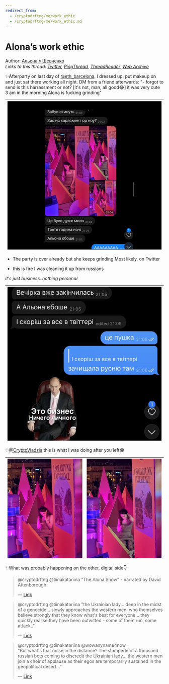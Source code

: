 ```yaml
---
redirect_from:
  - /cryptodrftng/me/work_ethic
  - /cryptodrftng/me/work_ethic.md
---
```

# Alona’s work ethic

Author: [Альона ꑭ Шевченко](https://twitter.com/cryptodrftng)  
*Links to this thread: [Twitter](https://twitter.com/cryptodrftng/status/1548989043349807105), [PingThread](https://pingthread.com/thread/1548989043349807105), [ThreadReader](https://threadreaderapp.com/thread/1548989043349807105.html), [Web Archive](https://web.archive.org/web/*/https://twitter.com/cryptodrftng/status/1548989043349807105)*

✨Afterparty on last day of [@eth_barcelona](https://twitter.com/eth_barcelona). I dressed up, put makeup on and just sat there working all night.
DM from a friend afterwards: 
"- forgot to send
is this harrassment or not? [it's not, man, all good😂]
it was very cute
3 am in the morning
Alona is fucking grinding"

| [![](/media/1549061711092715523/3_1548989034646704130.jpg)](/media/1549061711092715523/3_1548989034646704130.jpg) |
| :-: |

-  The party is over already but she keeps grinding
Most likely, on Twitter

- this is fire
I was cleaning it up from russians

*it's just business. nothing personal*

| [![](/media/1549061711092715523/3_1549007152534228994.jpg)](/media/1549061711092715523/3_1549007152534228994.jpg) |
| :-: |

✨[@CryptoVladzia](https://twitter.com/CryptoVladzia) this is what I was doing after you left😂

| [![](/media/1549061711092715523/3_1549007813401366530.jpg)](/media/1549061711092715523/3_1549007813401366530.jpg) | [![](/media/1549061711092715523/3_1549007813468364803.jpg)](/media/1549061711092715523/3_1549007813468364803.jpg) |
| :-: | :-: |

✨What was probably happening on the other, digital side👇

<blockquote class="twitter-tweet">
    <p lang="en" dir="ltr">
    @cryptodrftng @tiinakatariina &#34;The Alona Show&#34; - narrated by David Attenborough<br />
    </p>
    &mdash; <a href="https://twitter.com/ndboulton/status/1535583407400525824">Link</a>
</blockquote>

<blockquote class="twitter-tweet">
    <p lang="en" dir="ltr">
    @cryptodrftng @tiinakatariina &#34;the Ukrainian lady... deep in the midst of a genocide... slowly approaches the western men, who themselves believe strongly that they know what&#39;s best for everyone... they quickly realise they have been outwitted - some of them run, some attack..&#34;<br />
    </p>
    &mdash; <a href="https://twitter.com/ndboulton/status/1535584434795200513">Link</a>
</blockquote>

<blockquote class="twitter-tweet">
    <p lang="en" dir="ltr">
    @cryptodrftng @tiinakatariina @wowanyname4now <br />
    &#34;But what&#39;s that noise in the distance? The stampede of a thousand russian bots coming to discredit the Ukrainian lady... the western men join a choir of applause as their egos are temporarily sustained in the geopolitical desert...&#34;<br />
    </p>
    &mdash; <a href="https://twitter.com/ndboulton/status/1535594509479862274">Link</a>
</blockquote>
